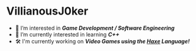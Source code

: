 # VillianousJ0ker

- 👀 I’m interested in ***Game Development / Software Engineering***
- 🌱 I’m currently interested in learning ***C++***
- 🛠️ I'm currently working on ***Video Games using the [Haxe](https://github.com/HaxeFoundation/haxe) Language!***

<!---
VillianousJ0ker/VillianousJ0ker is a ✨ special ✨ repository because its `README.md` (this file) appears on your GitHub profile.
You can click the Preview link to take a look at your changes.
--->
